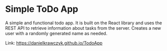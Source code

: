 # Simple ToDo App

A simple and functional todo app. It is built on the React library and uses the REST API to retrieve information about tasks from the server. Creates a new user with a randomly generated name as needed.

Link: https://danielkrawczyk.github.io/TodoApp
